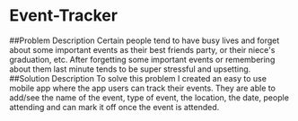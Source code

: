 # Event-Tracker
##Problem Description
Certain people tend to have busy lives and forget about some important events as their best friends party, or their niece's graduation, etc. After forgetting some important events or remembering about them last minute tends to be super stressful and upsetting.
##Solution Description
To solve this problem I created an easy to use mobile app where the app users can track their events. They are able to add/see the name of the event, type of event, the location, the date, people attending and can mark it off once the event is attended.
